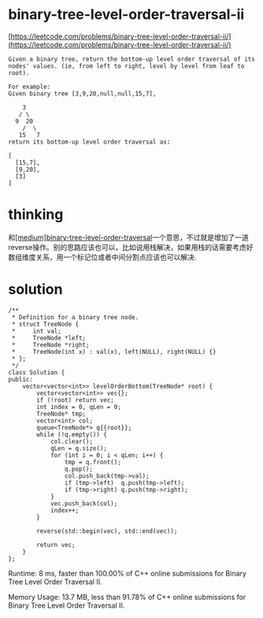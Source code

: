 # binary-tree-level-order-traversal-ii

[https://leetcode.com/problems/binary-tree-level-order-traversal-ii/](https://leetcode.com/problems/binary-tree-level-order-traversal-ii/)

```
Given a binary tree, return the bottom-up level order traversal of its nodes' values. (ie, from left to right, level by level from leaf to root).

For example:
Given binary tree [3,9,20,null,null,15,7],

    3
   / \
  9  20
    /  \
   15   7
return its bottom-up level order traversal as:

[
  [15,7],
  [9,20],
  [3]
]
```

# thinking

和[[medium]binary-tree-level-order-traversal](https://github.com/xuwenzhi/leetcode/blob/master/tree/binary-tree-level-order-traversal.md)一个意思，不过就是增加了一道reverse操作。别的思路应该也可以，比如说用栈解决，如果用栈的话需要考虑好数组维度关系，用一个标记位或者中间分割点应该也可以解决.

# solution

```
/**
 * Definition for a binary tree node.
 * struct TreeNode {
 *     int val;
 *     TreeNode *left;
 *     TreeNode *right;
 *     TreeNode(int x) : val(x), left(NULL), right(NULL) {}
 * };
 */
class Solution {
public:
    vector<vector<int>> levelOrderBottom(TreeNode* root) {
        vector<vector<int>> vec{};
        if (!root) return vec;
        int index = 0, qLen = 0;
        TreeNode* tmp;
        vector<int> col;
        queue<TreeNode*> q{{root}};
        while (!q.empty()) {
            col.clear();
            qLen = q.size();
            for (int i = 0; i < qLen; i++) {
                tmp = q.front();
                q.pop();
                col.push_back(tmp->val);
                if (tmp->left)  q.push(tmp->left);
                if (tmp->right) q.push(tmp->right);
            }
            vec.push_back(col);
            index++;
        }

        reverse(std::begin(vec), std::end(vec));

        return vec;
    }
};
```

Runtime: 8 ms, faster than 100.00% of C++ online submissions for Binary Tree Level Order Traversal II.

Memory Usage: 13.7 MB, less than 91.78% of C++ online submissions for Binary Tree Level Order Traversal II.
